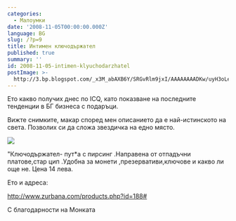 ```yaml
---
categories:
  - Малоумки
date: '2008-11-05T00:00:00.000Z'
language: BG
slug: /?p=9
title: Интимен ключодържател
published: true
summary: ''
id: 2008-11-05-intimen-klyuchodarzhatel
postImage: >-
  http://3.bp.blogspot.com/_x3M_abAXB6Y/SRGvRlm9jxI/AAAAAAAADKw/uyH3oLee0Ak/s320/IMG_637s13+copy_188_16.jpg
---
```


Ето какво получих днес по ICQ, като показване на последните тенденции в БГ бизнеса с подаръци.


Вижте снимките, макар според мен описанието да е най-истинското на света. Позволих си да сложа звездичка на едно място.

![](http://3.bp.blogspot.com/_x3M_abAXB6Y/SRGvRlm9jxI/AAAAAAAADKw/uyH3oLee0Ak/s320/IMG_637s13+copy_188_16.jpg)

"Ключодържател- пут\*а с пирсинг .Направена от отпадъчни платове,стар цип .Удобна за монети ,презервативи,ключове и какво ли още не. Цена 14 лева.


Ето и адреса:

http://www.zurbana.com/products.php?id=188#


С благодарности на Монката
